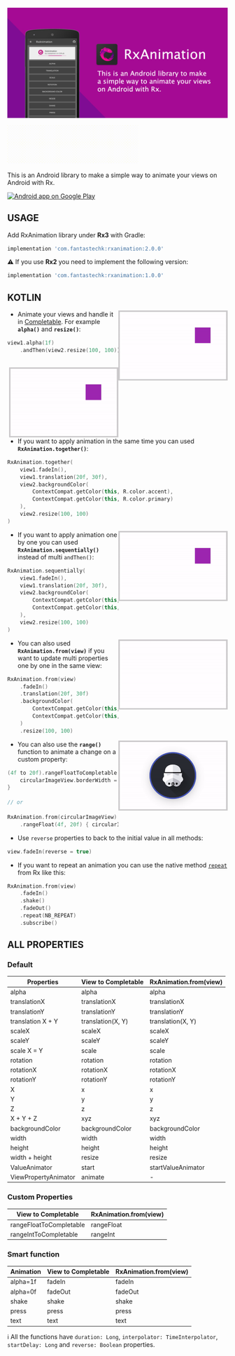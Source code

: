 <p align="center"><img src="/preview/header.png"></p>

<img src="/preview/title.gif" alt="title" title="title" width="300" height="87.8" />

This is an Android library to make a simple way to animate your views on Android with Rx.

<a href="https://play.google.com/store/apps/details?id=com.fantastechk.lopspower">
  <img alt="Android app on Google Play" src="https://developer.android.com/images/brand/en_app_rgb_wo_45.png" />
</a>

USAGE
-----

Add RxAnimation library under **Rx3** with Gradle:

```groovy
implementation 'com.fantastechk:rxanimation:2.0.0'
```

:warning: If you use **Rx2** you need to implement the following version:


```groovy
implementation 'com.fantastechk:rxanimation:1.0.0'
```

KOTLIN
-----

<img src="/preview/0.gif" alt="sample" title="sample" width="250" height="160" align="right" />

-   Animate your views and handle it in [Completable](http://reactivex.io/RxJava/3.x/javadoc/io/reactivex/rxjava3/core/Completable.html). For example **`alpha()`** and **`resize()`**:

```kotlin
view1.alpha(1f)
    .andThen(view2.resize(100, 100))
```

<br/>

<img src="/preview/1.gif" alt="sample" title="sample" width="250" height="160" align="right" />

-   If you want to apply animation in the same time you can used **`RxAnimation.together()`**:

```kotlin
RxAnimation.together(
    view1.fadeIn(),
    view1.translation(20f, 30f),
    view2.backgroundColor(
        ContextCompat.getColor(this, R.color.accent),
        ContextCompat.getColor(this, R.color.primary)
    ),
    view2.resize(100, 100)
)
```

<img src="/preview/2.gif" alt="sample" title="sample" width="250" height="160" align="right" />

-   If you want to apply animation one by one you can used **`RxAnimation.sequentially()`** instead of multi `andThen()`:

```kotlin
RxAnimation.sequentially(
    view1.fadeIn(),
    view1.translation(20f, 30f),
    view2.backgroundColor(
        ContextCompat.getColor(this, R.color.accent),
        ContextCompat.getColor(this, R.color.primary)
    ),
    view2.resize(100, 100)
)
```

<img src="/preview/3.gif" alt="sample" title="sample" width="250" height="160" align="right" />

-   You can also used **`RxAnimation.from(view)`** if you want to update multi properties one by one in the same view:

```kotlin
RxAnimation.from(view)
    .fadeIn()
    .translation(20f, 30f)
    .backgroundColor(
        ContextCompat.getColor(this, R.color.accent),
        ContextCompat.getColor(this, R.color.primary)
    )
    .resize(100, 100)
```

<img src="/preview/4.gif" alt="sample" title="sample" width="250" height="160" align="right" />

-   You can also use the **`range()`** function to animate a change on a custom property:

```kotlin
(4f to 20f).rangeFloatToCompletable { 
    circularImageView.borderWidth = it 
}

// or

RxAnimation.from(circularImageView)
    .rangeFloat(4f, 20f) { circularImageView?.borderWidth = it }
```

-   Use `reverse` properties to back to the initial value in all methods:

```kotlin
view.fadeIn(reverse = true)
```

-   If you want to repeat an animation you can use the native method [`repeat`](http://reactivex.io/documentation/operators/repeat.html) from Rx like this:

```kotlin
RxAnimation.from(view)
    .fadeIn()
    .shake()
    .fadeOut()
    .repeat(NB_REPEAT)
    .subscribe()
```

ALL PROPERTIES
-----

### Default

| Properties           | View to Completable | RxAnimation.from(view) |
| -------------------- | ------------------- | ---------------------- |
| alpha                | alpha               | alpha                  |
| translationX         | translationX        | translationX           |
| translationY         | translationY        | translationY           |
| translation X + Y    | translation(X, Y)   | translation(X, Y)      |
| scaleX               | scaleX              | scaleX                 |
| scaleY               | scaleY              | scaleY                 |
| scale X = Y          | scale               | scale                  |
| rotation             | rotation            | rotation               |
| rotationX            | rotationX           | rotationX              |
| rotationY            | rotationY           | rotationY              |
| X                    | x                   | x                      |
| Y                    | y                   | y                      |
| Z                    | z                   | z                      |
| X + Y + Z            | xyz                 | xyz                    |
| backgroundColor      | backgroundColor     | backgroundColor        |
| width                | width               | width                  |
| height               | height              | height                 |
| width + height       | resize              | resize                 |
| ValueAnimator        | start               | startValueAnimator     |
| ViewPropertyAnimator | animate             | -                      |

### Custom Properties

| View to Completable     | RxAnimation.from(view) |
| ----------------------- | ---------------------- |
| rangeFloatToCompletable | rangeFloat             |
| rangeIntToCompletable   | rangeInt               |

### Smart function

| Animation | View to Completable | RxAnimation.from(view) |
| --------- | ------------------- | ---------------------- |
| alpha=1f  | fadeIn              | fadeIn                 |
| alpha=0f  | fadeOut             | fadeOut                |
| shake     | shake               | shake                  |
| press     | press               | press                  |
| text      | text                | text                   |

:information_source: All the functions have `duration: Long`, `interpolator: TimeInterpolator`, `startDelay: Long` and `reverse: Boolean` properties.